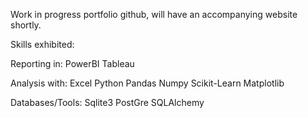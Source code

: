 Work in progress portfolio github, will have an accompanying website shortly.

Skills exhibited:

Reporting in:
PowerBI
Tableau

Analysis with:
Excel
Python
  Pandas
  Numpy
  Scikit-Learn
  Matplotlib

Databases/Tools:
  Sqlite3
  PostGre
  SQLAlchemy
  
  

  
